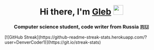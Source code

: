 <h1 align="center">Hi there, I'm <a href=#" target="_blank">Gleb</a> 
<img src="https://github.com/blackcater/blackcater/raw/main/images/Hi.gif" height="32"/></h1>
<h3 align="center">Computer science student, code writer from Russia 🇷🇺</h3>
[![GitHub Streak](https://github-readme-streak-stats.herokuapp.com/?user=DenverCoder1)](https://git.io/streak-stats)
